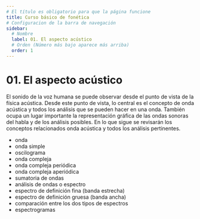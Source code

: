 ```yaml
---
# El título es obligatorio para que la página funcione
title: Curso básico de fonética
# Configuracion de la barra de navegación
sidebar:
  # Nombre
  label: 01. El aspecto acústico
  # Orden (Número más bajo aparece más arriba)
  order: 1
---
```

# 01. El aspecto acústico

El sonido de la voz humana se puede observar desde el punto de vista de la física acústica. Desde este punto de vista, lo central es el concepto de onda acústica y todos los análisis que se pueden hacer en una onda.
También ocupa un lugar importante la representación gráfica de las ondas sonoras del habla y de los análisis posibles.
En lo que sigue se revisarán los conceptos relacionados onda acústica y todos los análisis pertinentes.
- onda
- onda simple
- oscilograma
- onda compleja
- onda compleja periódica
- onda compleja aperiódica
- sumatoria de ondas
- análisis de ondas o espectro
- espectro de definición fina (banda estrecha)
- espectro de definición gruesa (banda ancha)
- comparación entre los dos tipos de espectros
- espectrogramas

